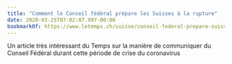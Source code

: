 ```yaml
---
title: "Comment le Conseil fédéral prépare les Suisses à la rupture"
date: 2020-03-25T07:02:07.997-00:00
bookmarkOf: https://www.letemps.ch/suisse/conseil-federal-prepare-suisses-rupture
---
```

Un article très intéressant du Temps sur la manière de communiquer du Conseil Fédéral durant cette période de crise du coronavirus
